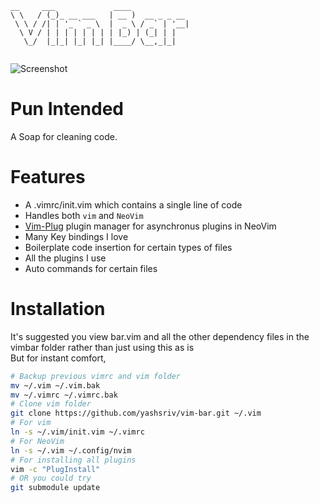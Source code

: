 ```
__     ___             ____             
\ \   / (_)_ __ ___   | __ )  __ _ _ __ 
 \ \ / /| | '_ ` _ \  |  _ \ / _` | '__|
  \ V / | | | | | | | | |_) | (_| | |   
   \_/  |_|_| |_| |_| |____/ \__,_|_|   
                                        
```
![Screenshot](https://raw.githubusercontent.com/yashsriv/vim-bar/master/vim_photo.png)
# Pun Intended
A Soap for cleaning code.
# Features
* A .vimrc/init.vim which contains a single line of code
* Handles both `vim` and `NeoVim`
* [Vim-Plug](https://github.com/junegunn/vim-plug) plugin manager for asynchronus plugins in NeoVim
* Many Key bindings I love
* Boilerplate code insertion for certain types of files
* All the plugins I use
* Auto commands for certain files
# Installation
It's suggested you view bar.vim and all the other dependency files in the vimbar folder rather than just using this as is  
But for instant comfort,
``` bash
# Backup previous vimrc and vim folder
mv ~/.vim ~/.vim.bak
mv ~/.vimrc ~/.vimrc.bak
# Clone vim folder
git clone https://github.com/yashsriv/vim-bar.git ~/.vim
# For vim
ln -s ~/.vim/init.vim ~/.vimrc
# For NeoVim
ln -s ~/.vim ~/.config/nvim
# For installing all plugins
vim -c "PlugInstall"
# OR you could try
git submodule update

```
